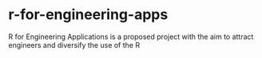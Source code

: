 # r-for-engineering-apps
R for Engineering Applications is a proposed project with the aim to attract engineers and diversify the use of the R 
